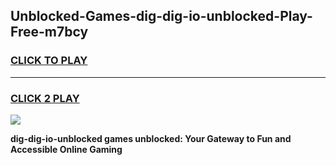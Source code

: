 
## Unblocked-Games-dig-dig-io-unblocked-Play-Free-m7bcy
<h3>
<a href="https://premium76.site?title=dig-dig-io-unblocked&ref=18A1">CLICK TO PLAY</a></h3>
<hr>

<h3>
<a href="https://premium76.site?title=dig-dig-io-unblocked&ref=18A1">CLICK 2 PLAY</a>
  
</h3>

<a href="https://premium76.site?title=dig-dig-io-unblocked&ref=18A1"><img src="https://clearcache.store/games.png"></a>


**dig-dig-io-unblocked games unblocked: Your Gateway to Fun and Accessible Online Gaming**
